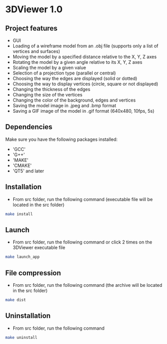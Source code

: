 # 3DViewer 1.0

## Project features 

- GUI
- Loading of a wireframe model from an .obj file (supports only a list of vertices and surfaces)
- Moving the model by a specified distance relative to the X, Y, Z axes
- Rotating the model by a given angle relative to its X, Y, Z axes
- Scaling the model by a given value
- Selection of a projection type (parallel or central)
- Choosing the way the edges are displayed (solid or dotted)
- Choosing the way to display vertices (circle, square or not displayed)
- Changing the thickness of the edges
- Changing the size of the vertices
- Changing the color of the background, edges and vertices
- Saving the model image in .jpeg and .bmp format
- Saving a GIF image of the model in .gif format (640x480, 10fps, 5s)


## Dependencies

Make sure you have the following packages installed:

- 'GCC'
- 'G++'
- 'MAKE'
- 'CMAKE'
- 'QT5' and later

## Installation

- From src folder, run the following command (executable file will be located in the src folder)

```sh
make install
```

## Launch

- From src folder, run the following command or click 2 times on the 3DViewer executable file

```sh
make launch_app
```

## File compression

- From src folder, run the following command (the archive will be located in the src folder)

```sh
make dist
```

## Uninstallation

- From src folder, run the following command

```sh
make uninstall
```